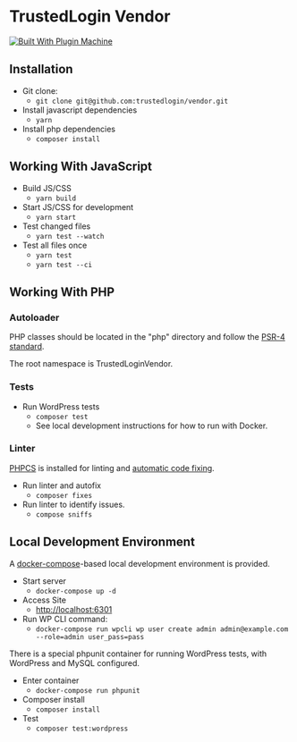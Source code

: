 # TrustedLogin Vendor

[![Built With Plugin Machine](https://img.shields.io/badge/Built%20With-Plugin%20Machine-lightgrey)](https://pluginmachine.com)

## Installation

- Git clone:
    - `git clone git@github.com:trustedlogin/vendor.git`
- Install javascript dependencies
    - `yarn`
- Install php dependencies
    - `composer install`

## Working With JavaScript

- Build JS/CSS
    - `yarn build`
- Start JS/CSS for development
    - `yarn start`
- Test changed files
    - `yarn test --watch`
- Test all files once
    - `yarn test`
    - `yarn test --ci`


## Working With PHP

### Autoloader

PHP classes should be located in the "php" directory and follow the [PSR-4 standard](https://www.php-fig.org/psr/psr-4/).

The root namespace is TrustedLoginVendor.

### Tests

- Run WordPress tests
    - `composer test`
    - See local development instructions for how to run with Docker.

### Linter

[PHPCS](https://github.com/squizlabs/PHP_CodeSniffer) is installed for linting and [automatic code fixing](https://github.com/squizlabs/PHP_CodeSniffer/wiki/Fixing-Errors-Automatically).

- Run linter and autofix
    - `composer fixes`
- Run linter to identify issues.
    - `compose sniffs`

## Local Development Environment

A [docker-compose](https://docs.docker.com/samples/wordpress/)-based local development environment is provided.

- Start server
    - `docker-compose up -d`
- Access Site
    - [http://localhost:6301](http://localhost:6301)
- Run WP CLI command:
    - `docker-compose run wpcli wp user create admin admin@example.com --role=admin user_pass=pass`


There is a special phpunit container for running WordPress tests, with WordPress and MySQL configured.

- Enter container
    - `docker-compose run phpunit`
- Composer install
    - `composer install`
- Test
    - `composer test:wordpress`
